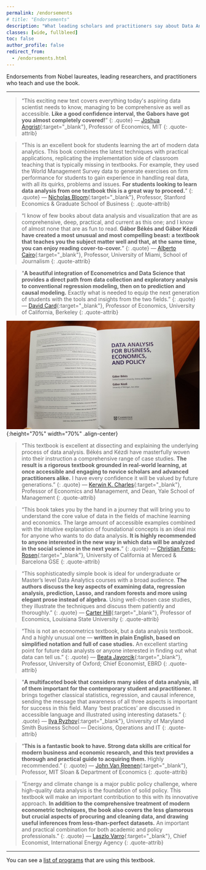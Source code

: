 ```yaml
---
permalink: /endorsements
# title: "Endorsements"
description: "What leading scholars and practitioners say about Data Analysis for Business, Economics, and Policy by Gábor Békés and Gábor Kézdi."
classes: [wide, fullbleed]
toc: false
author_profile: false
redirect_from:
  - /endorsements.html
---
```


<style>
/* Compact, readable quotes (site-local) */
blockquote.quote {
  margin: 0 0 .9rem 0;
  font-size: 0.85rem;     /* smaller text */
  line-height: 1.4;       /* tighter lines */
}
blockquote.quote strong { font-weight: 700; }
p.quote-attrib {
  margin: .25rem 0 1rem 0;
  font-size: 0.8rem;      /* smaller attribution */
  color: #555;
}
</style>

Endorsements from Nobel laureates, leading researchers, and practitioners who teach and use the book.

---


> “This exciting new text covers everything today's aspiring data scientist needs to know, managing to be comprehensive as well as accessible. **Like a good confidence interval, the Gabors have got you almost completely covered!**”
{: .quote}
— [Joshua Angrist](https://economics.mit.edu/faculty/angrist){:target="_blank"}, Professor of Economics, MIT
{: .quote-attrib}

> “This is an excellent book for students learning the art of modern data analytics. This book combines the latest techniques with practical applications, replicating the implementation side of classroom teaching that is typically missing in textbooks. For example, they used the World Management Survey data to generate exercises on firm performance for students to gain experience in handling real data, with all its quirks, problems and issues. **For students looking to learn data analysis from one textbook this is a great way to proceed.**”
{: .quote}
— [Nicholas Bloom](https://nbloom.people.stanford.edu){:target="_blank"}, Professor, Stanford Economics & Graduate School of Business
{: .quote-attrib}

> “I know of few books about data analysis and visualization that are as comprehensive, deep, practical, and current as this one; and I know of almost none that are as fun to read. **Gábor Békés and Gábor Kézdi have created a most unusual and most compelling beast: a textbook that teaches you the subject matter well and that, at the same time, you can enjoy reading cover-to-cover.**”
{: .quote}
— [Alberto Cairo](http://albertocairo.com){:target="_blank"}, Professor, University of Miami, School of Journalism
{: .quote-attrib}

> “**A beautiful integration of Econometrics and Data Science that provides a direct path from data collection and exploratory analysis to conventional regression modeling, then on to prediction and causal modeling.** Exactly what is needed to equip the next generation of students with the tools and insights from the two fields.”
{: .quote}
— [David Card](https://davidcard.berkeley.edu/){:target="_blank"}, Professor of Economics, University of California, Berkeley
{: .quote-attrib}

![Inside pages of the textbook Data Analysis for Business, Economics, and Policy](/images/book-front.jpg){:height="70%" width="70%" .align-center}

> “This textbook is excellent at dissecting and explaining the underlying process of data analysis. Békés and Kézdi have masterfully woven into their instruction a comprehensive range of case studies. **The result is a rigorous textbook grounded in real-world learning, at once accessible and engaging to novice scholars and advanced practitioners alike.** I have every confidence it will be valued by future generations.”
{: .quote}
— [Kerwin K. Charles](https://som.yale.edu/faculty/kerwin-k-charles){:target="_blank"}, Professor of Economics and Management, and Dean, Yale School of Management
{: .quote-attrib}

> “This book takes you by the hand in a journey that will bring you to understand the core value of data in the fields of machine learning and economics. The large amount of accessible examples combined with the intuitive explanation of foundational concepts is an ideal mix for anyone who wants to do data analysis. **It is highly recommended to anyone interested in the new way in which data will be analyzed in the social science in the next years.**”
{: .quote}
— [Christian Fons-Rosen](https://sites.google.com/site/cfonsrosen/){:target="_blank"}, University of California at Merced & Barcelona GSE
{: .quote-attrib}

> “This sophisticatedly simple book is ideal for undergraduate or Master’s level Data Analytics courses with a broad audience. **The authors discuss the key aspects of examining data, regression analysis, prediction, Lasso, and random forests and more using elegant prose instead of algebra.** Using well-chosen case studies, they illustrate the techniques and discuss them patiently and thoroughly.”
{: .quote}
— [Carter Hill](http://www.rcarterhill.com/){:target="_blank"}, Professor of Economics, Louisiana State University
{: .quote-attrib}

> “This is not an econometrics textbook, but a data analysis textbook. And a highly unusual one — **written in plain English, based on simplified notation and full of case studies.** An excellent starting point for future data analysts or anyone interested in finding out what data can tell us.”
{: .quote}
— [Beata Javorcik](https://www.economics.ox.ac.uk/faculty/beata-javorcik){:target="_blank"}, Professor, University of Oxford; Chief Economist, EBRD
{: .quote-attrib}

> “**A multifaceted book that considers many sides of data analysis, all of them important for the contemporary student and practitioner.** It brings together classical statistics, regression, and causal inference, sending the message that awareness of all three aspects is important for success in this field. Many ‘best practices’ are discussed in accessible language and illustrated using interesting datasets.”
{: .quote}
— [Ilya Ryzhov](https://scholar.rhsmith.umd.edu/iryzhov/home?destination=home){:target="_blank"}, University of Maryland Smith Business School — Decisions, Operations and IT
{: .quote-attrib}

> “**This is a fantastic book to have. Strong data skills are critical for modern business and economic research, and this text provides a thorough and practical guide to acquiring them.** Highly recommended.”
{: .quote}
— [John Van Reenen](https://mitmgmtfaculty.mit.edu/jvanreenen/){:target="_blank"}, Professor, MIT Sloan & Department of Economics
{: .quote-attrib}

> “Energy and climate change is a major public policy challenge, where high-quality data analysis is the foundation of solid policy. This textbook will make an important contribution to this with its innovative approach. **In addition to the comprehensive treatment of modern econometric techniques, the book also covers the less glamorous but crucial aspects of procuring and cleaning data, and drawing useful inferences from less-than-perfect datasets.** An important and practical combination for both academic and policy professionals.”
{: .quote}
— [Laszlo Varro](https://www.iea.org/authors/laszlo-varro){:target="_blank"}, Chief Economist, International Energy Agency
{: .quote-attrib}

---

You can see a [list of programs](/courses-using/) that are using this textbook.
